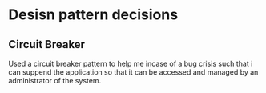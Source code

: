 # Desisn pattern decisions

## Circuit Breaker 

Used a circuit breaker pattern to help me incase of a bug crisis such that i can suppend the application so that it can be accessed and managed by an administrator of the system.
